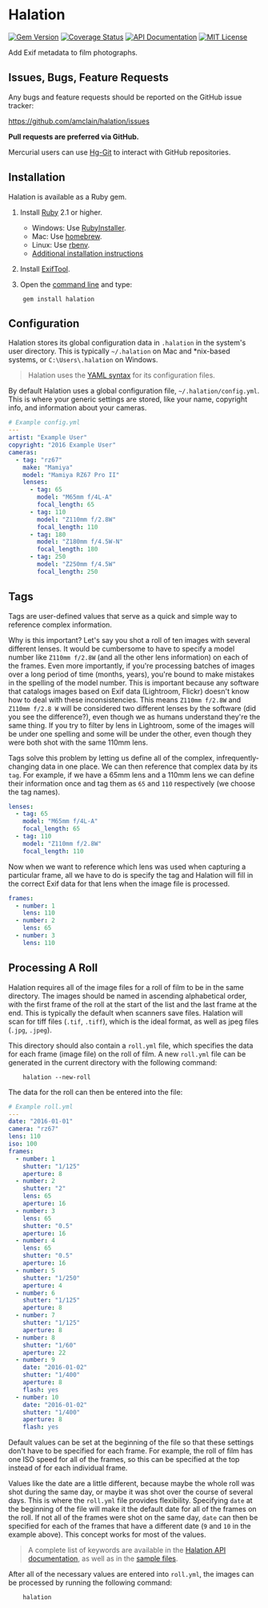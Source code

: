 # Halation

[![Gem Version](https://badge.fury.io/rb/halation.svg)](https://badge.fury.io/rb/halation)
[![Coverage Status](https://coveralls.io/repos/github/amclain/halation/badge.svg?branch=master)](https://coveralls.io/github/amclain/halation?branch=master)
[![API Documentation](https://img.shields.io/badge/docs-api-blue.svg)](http://www.rubydoc.info/gems/halation)
[![MIT License](https://img.shields.io/badge/license-MIT-yellowgreen.svg)](https://github.com/amclain/halation/blob/master/LICENSE)

Add Exif metadata to film photographs.

## Issues, Bugs, Feature Requests

Any bugs and feature requests should be reported on the GitHub issue tracker:

https://github.com/amclain/halation/issues


**Pull requests are preferred via GitHub.**

Mercurial users can use [Hg-Git](http://hg-git.github.io/) to interact with
GitHub repositories.

## Installation

Halation is available as a Ruby gem.

1. Install [Ruby](https://www.ruby-lang.org) 2.1 or higher.
    * Windows: Use [RubyInstaller](http://rubyinstaller.org/downloads/).
    * Mac: Use [homebrew](https://www.ruby-lang.org/en/documentation/installation/#homebrew).
    * Linux: Use [rbenv](https://github.com/sstephenson/rbenv#basic-github-checkout).
    * [Additional installation instructions](https://www.ruby-lang.org/en/documentation/installation)

2. Install [ExifTool](http://www.sno.phy.queensu.ca/~phil/exiftool/).

3. Open the [command line](http://www.addictivetips.com/windows-tips/windows-7-elevated-command-prompt-in-context-menu/)
    and type:
    
```text
    gem install halation
```

## Configuration

Halation stores its global configuration data in `.halation` in the system's
user directory. This is typically `~/.halation` on Mac and *nix-based systems,
or `C:\Users\.halation` on Windows.

>Halation uses the [YAML syntax](http://www.yaml.org/spec/1.2/spec.html#Preview)
for its configuration files.

By default Halation uses a global configuration file, `~/.halation/config.yml`.
This is where your generic settings are stored, like your name, copyright info,
and information about your cameras.

```yaml
# Example config.yml
---
artist: "Example User"
copyright: "2016 Example User"
cameras:
  - tag: "rz67"
    make: "Mamiya"
    model: "Mamiya RZ67 Pro II"
    lenses:
      - tag: 65
        model: "M65mm f/4L-A"
        focal_length: 65
      - tag: 110
        model: "Z110mm f/2.8W"
        focal_length: 110
      - tag: 180
        model: "Z180mm f/4.5W-N"
        focal_length: 180
      - tag: 250
        model: "Z250mm f/4.5W"
        focal_length: 250
```

## Tags

Tags are user-defined values that serve as a quick and simple way to reference
complex information.

Why is this important? Let's say you shot a roll of ten images with several
different lenses. It would be cumbersome to have to specify a model number
like `Z110mm f/2.8W` (and all the other lens information) on each of the frames.
Even more importantly, if you're processing batches of images over a long period
of time (months, years), you're bound to make mistakes in the spelling of the
model number. This is important because any software that catalogs images based
on Exif data (Lightroom, Flickr) doesn't know how to deal with these
inconsistencies. This means `Z110mm f/2.8W` and `Z110mm f/2.8 W` will be
considered two different lenses by the software (did you see the difference?),
even though we as humans understand they're the same thing. If you try to filter
by lens in Lightroom, some of the images will be under one spelling and some
will be under the other, even though they were both shot with the same
110mm lens.

Tags solve this problem by letting us define all of the complex,
infrequently-changing data in one place. We can then reference that complex
data by its `tag`. For example, if we have a 65mm lens and a 110mm lens we can
define their information once and tag them as `65` and `110` respectively (we
choose the tag names).

```yaml
lenses:
  - tag: 65
    model: "M65mm f/4L-A"
    focal_length: 65
  - tag: 110
    model: "Z110mm f/2.8W"
    focal_length: 110
```

Now when we want to reference which lens was used when capturing a particular
frame, all we have to do is specify the tag and Halation will fill in the
correct Exif data for that lens when the image file is processed.

```yaml
frames:
  - number: 1
    lens: 110
  - number: 2
    lens: 65
  - number: 3
    lens: 110
```

## Processing A Roll

Halation requires all of the image files for a roll of film to be in the same
directory. The images should be named in ascending alphabetical order, with the
first frame of the roll at the start of the list and the last frame at the end.
This is typically the default when scanners save files. Halation will scan for
tiff files (`.tif`, `.tiff`), which is the ideal format, as well as jpeg files
(`.jpg`, `.jpeg`).

This directory should also contain a `roll.yml` file, which specifies the data
for each frame (image file) on the roll of film. A new `roll.yml` file can be
generated in the current directory with the following command:

```text
    halation --new-roll
```

The data for the roll can then be entered into the file:

```yaml
# Example roll.yml
---
date: "2016-01-01"
camera: "rz67"
lens: 110
iso: 100
frames:
  - number: 1
    shutter: "1/125"
    aperture: 8
  - number: 2
    shutter: "2"
    lens: 65
    aperture: 16
  - number: 3
    lens: 65
    shutter: "0.5"
    aperture: 16
  - number: 4
    lens: 65
    shutter: "0.5"
    aperture: 16
  - number: 5
    shutter: "1/250"
    aperture: 4
  - number: 6
    shutter: "1/125"
    aperture: 8
  - number: 7
    shutter: "1/125"
    aperture: 8
  - number: 8
    shutter: "1/60"
    aperture: 22
  - number: 9
    date: "2016-01-02"
    shutter: "1/400"
    aperture: 8
    flash: yes
  - number: 10
    date: "2016-01-02"
    shutter: "1/400"
    aperture: 8
    flash: yes
```

Default values can be set at the beginning of the file so that these settings
don't have to be specified for each frame. For example, the roll of film has
one ISO speed for all of the frames, so this can be specified at the top instead
of for each individual frame.

Values like the date are a little different, because maybe the whole roll was
shot during the same day, or maybe it was shot over the course of several days.
This is where the `roll.yml` file provides flexibility. Specifying `date` at the
beginning of the file will make it the default date for all of the frames on the
roll. If not all of the frames were shot on the same day, `date` can then be
specified for each of the frames that have a different date (`9` and `10` in
the example above). This concept works for most of the values.

>A complete list of keywords are available in the [Halation API documentation](http://www.rubydoc.info/gems/halation),
as well as in the [sample files](https://github.com/amclain/halation/tree/master/spec/samples).

After all of the necessary values are entered into `roll.yml`, the images can
be processed by running the following command:

```text
    halation
```
